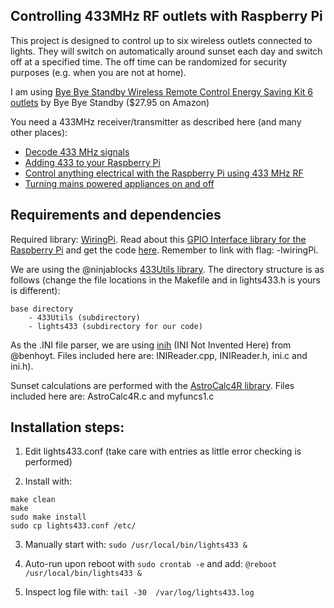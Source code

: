 Controlling 433MHz RF outlets with Raspberry Pi
-----------------------------------------------

This project is designed to control up to six wireless outlets connected to
lights. They will switch on automatically around sunset each day and switch 
off at a specified time. The off time can be randomized for security 
purposes (e.g. when you are not at home).  

I am using [Bye Bye Standby Wireless Remote Control Energy 
Saving Kit 6 outlets](http://www.amazon.com/Bye-Standby-Wireless-Control-outlets/dp/B00F4AQKRI) by Bye Bye Standby ($27.95 on Amazon)

You need a 433MHz receiver/transmitter as described here (and many other places):
- [Decode 433 MHz signals](http://www.princetronics.com/how-to-read-433-mhz-codes-w-raspberry-pi-433-mhz-receiver/)
- [Adding 433 to your Raspberry Pi](http://shop.ninjablocks.com/blogs/how-to/7506204-adding-433-to-your-raspberry-pi)
- [Control anything electrical with the Raspberry Pi using 433 MHz RF](http://stevenhickson.blogspot.com/2015/02/control-anything-electrical-with.html)
- [Turning mains powered appliances on and off](http://www.hoagieshouse.com/RaspberryPi/RCSockets/RCPlug.html) 

Requirements and dependencies 
-----------------------------

Required library: [WiringPi](https://projects.drogon.net/raspberry-pi/wiringpi/download-and-install/). Read about this [GPIO Interface library for the Raspberry Pi](http://wiringpi.com/download-and-install/) and get the code [here](git://git.drogon.net/wiringPi). Remember to link with flag: -lwiringPi. 

We are using the @ninjablocks [433Utils library](https://github.com/ninjablocks/433Utils). The directory structure is as follows (change the file locations in the Makefile and in lights433.h is yours is different):

	base directory
 		- 433Utils (subdirectory)
 		- lights433 (subdirectory for our code)

As the .INI file parser, we are using [inih](https://github.com/benhoyt/inih) (INI Not Invented Here) from @benhoyt. Files included here are: INIReader.cpp, INIReader.h, ini.c and ini.h). 

Sunset calculations are performed with the [AstroCalc4R library](http://www.nefsc.noaa.gov/AstroCalc4R/). Files included here are: AstroCalc4R.c and myfuncs1.c

Installation steps:
-------------------

1. Edit lights433.conf
(take care with entries as little error checking is performed)

2. Install with:
```
make clean
make
sudo make install 
sudo cp lights433.conf /etc/
```
3. Manually start with:
	`sudo /usr/local/bin/lights433 &`

4. Auto-run upon reboot with `sudo crontab -e` and add:
  `@reboot /usr/local/bin/lights433 &`

5. Inspect log file with:
	`tail -30  /var/log/lights433.log`

	
